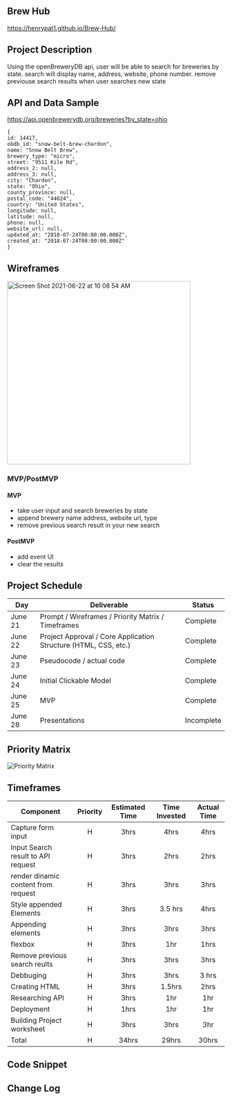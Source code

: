 ## Brew Hub

https://henrypat1.github.io/Brew-Hub/

## Project Description

Using the openBreweryDB api, user will be able to search for breweries by state. search will display name, address, website, phone number. remove previouse search results when user searches new state

## API and Data Sample
https://api.openbrewerydb.org/breweries?by_state=ohio

```
{
id: 14417,
obdb_id: "snow-belt-brew-chardon",
name: "Snow Belt Brew",
brewery_type: "micro",
street: "9511 Kile Rd",
address_2: null,
address_3: null,
city: "Chardon",
state: "Ohio",
county_province: null,
postal_code: "44024",
country: "United States",
longitude: null,
latitude: null,
phone: null,
website_url: null,
updated_at: "2018-07-24T00:00:00.000Z",
created_at: "2018-07-24T00:00:00.000Z"
}
```


## Wireframes
<img width="424" alt="Screen Shot 2021-06-22 at 10 08 54 AM" src="https://user-images.githubusercontent.com/84546443/122939776-ebf57880-d341-11eb-8c3c-d759d5b7bfef.png">


### MVP/PostMVP

#### MVP 

- take user input and search breweries by state
- append brewery name address, website url, type
- remove previous search result in your new search

#### PostMVP  

- add event UI
- clear the results

## Project Schedule


|  Day | Deliverable | Status
|---|---| ---|
|June 21| Prompt / Wireframes / Priority Matrix / Timeframes | Complete
|June 22| Project Approval / Core Application Structure (HTML, CSS, etc.) | Complete
|June 23| Pseudocode / actual code | Complete
|June 24| Initial Clickable Model  | Complete
|June 25| MVP | Complete
|June 28| Presentations | Incomplete

## Priority Matrix
![Priority Matrix](https://user-images.githubusercontent.com/84546443/122939975-121b1880-d342-11eb-9c75-0c4c8212adfa.png)


## Timeframes

| Component | Priority | Estimated Time | Time Invested | Actual Time |
| --- | :---: |  :---: | :---: | :---: |
| Capture form input | H | 3hrs | 4hrs | 4hrs |
| Input Search result to API request | H | 3hrs| 2hrs | 2hrs |
| render dinamic content from request | H | 3hrs | 3hrs | 3hrs |
| Style appended Elements | H | 3hrs | 3.5 hrs | 4hrs |
| Appending elements | H | 3hrs | 3hrs | 3hrs |
| flexbox | H | 3hrs | 1hr |  1hrs |
| Remove previous search reults | H | 3hrs | 3hrs | 3hrs  |
| Debbuging | H | 3hrs | 3hrs | 3 hrs |
| Creating HTML | H | 3hrs | 1.5hrs | 2hrs |
| Researching API | H | 3hrs | 1hr | 1hr |
| Deployment | H | 1hrs | 1hr | 1hr |
| Building Project worksheet | H | 3hrs | 3hrs | 3hr |
| Total | H | 34hrs| 29hrs | 30hrs |

## Code Snippet



## Change Log
